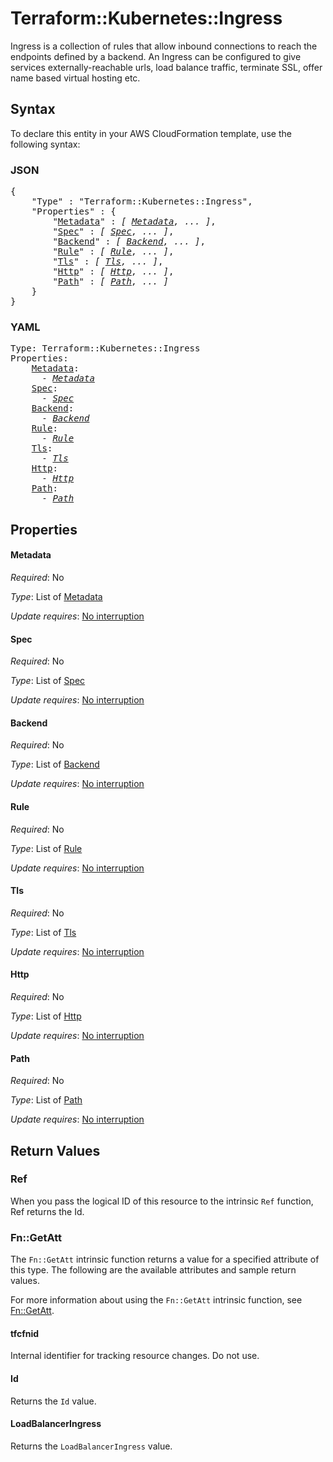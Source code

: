 # Terraform::Kubernetes::Ingress

Ingress is a collection of rules that allow inbound connections to reach the endpoints defined by a backend. An Ingress can be configured to give services externally-reachable urls, load balance traffic, terminate SSL, offer name based virtual hosting etc.

## Syntax

To declare this entity in your AWS CloudFormation template, use the following syntax:

### JSON

<pre>
{
    "Type" : "Terraform::Kubernetes::Ingress",
    "Properties" : {
        "<a href="#metadata" title="Metadata">Metadata</a>" : <i>[ <a href="metadata.md">Metadata</a>, ... ]</i>,
        "<a href="#spec" title="Spec">Spec</a>" : <i>[ <a href="spec.md">Spec</a>, ... ]</i>,
        "<a href="#backend" title="Backend">Backend</a>" : <i>[ <a href="backend.md">Backend</a>, ... ]</i>,
        "<a href="#rule" title="Rule">Rule</a>" : <i>[ <a href="rule.md">Rule</a>, ... ]</i>,
        "<a href="#tls" title="Tls">Tls</a>" : <i>[ <a href="tls.md">Tls</a>, ... ]</i>,
        "<a href="#http" title="Http">Http</a>" : <i>[ <a href="http.md">Http</a>, ... ]</i>,
        "<a href="#path" title="Path">Path</a>" : <i>[ <a href="path.md">Path</a>, ... ]</i>
    }
}
</pre>

### YAML

<pre>
Type: Terraform::Kubernetes::Ingress
Properties:
    <a href="#metadata" title="Metadata">Metadata</a>: <i>
      - <a href="metadata.md">Metadata</a></i>
    <a href="#spec" title="Spec">Spec</a>: <i>
      - <a href="spec.md">Spec</a></i>
    <a href="#backend" title="Backend">Backend</a>: <i>
      - <a href="backend.md">Backend</a></i>
    <a href="#rule" title="Rule">Rule</a>: <i>
      - <a href="rule.md">Rule</a></i>
    <a href="#tls" title="Tls">Tls</a>: <i>
      - <a href="tls.md">Tls</a></i>
    <a href="#http" title="Http">Http</a>: <i>
      - <a href="http.md">Http</a></i>
    <a href="#path" title="Path">Path</a>: <i>
      - <a href="path.md">Path</a></i>
</pre>

## Properties

#### Metadata

_Required_: No

_Type_: List of <a href="metadata.md">Metadata</a>

_Update requires_: [No interruption](https://docs.aws.amazon.com/AWSCloudFormation/latest/UserGuide/using-cfn-updating-stacks-update-behaviors.html#update-no-interrupt)

#### Spec

_Required_: No

_Type_: List of <a href="spec.md">Spec</a>

_Update requires_: [No interruption](https://docs.aws.amazon.com/AWSCloudFormation/latest/UserGuide/using-cfn-updating-stacks-update-behaviors.html#update-no-interrupt)

#### Backend

_Required_: No

_Type_: List of <a href="backend.md">Backend</a>

_Update requires_: [No interruption](https://docs.aws.amazon.com/AWSCloudFormation/latest/UserGuide/using-cfn-updating-stacks-update-behaviors.html#update-no-interrupt)

#### Rule

_Required_: No

_Type_: List of <a href="rule.md">Rule</a>

_Update requires_: [No interruption](https://docs.aws.amazon.com/AWSCloudFormation/latest/UserGuide/using-cfn-updating-stacks-update-behaviors.html#update-no-interrupt)

#### Tls

_Required_: No

_Type_: List of <a href="tls.md">Tls</a>

_Update requires_: [No interruption](https://docs.aws.amazon.com/AWSCloudFormation/latest/UserGuide/using-cfn-updating-stacks-update-behaviors.html#update-no-interrupt)

#### Http

_Required_: No

_Type_: List of <a href="http.md">Http</a>

_Update requires_: [No interruption](https://docs.aws.amazon.com/AWSCloudFormation/latest/UserGuide/using-cfn-updating-stacks-update-behaviors.html#update-no-interrupt)

#### Path

_Required_: No

_Type_: List of <a href="path.md">Path</a>

_Update requires_: [No interruption](https://docs.aws.amazon.com/AWSCloudFormation/latest/UserGuide/using-cfn-updating-stacks-update-behaviors.html#update-no-interrupt)

## Return Values

### Ref

When you pass the logical ID of this resource to the intrinsic `Ref` function, Ref returns the Id.

### Fn::GetAtt

The `Fn::GetAtt` intrinsic function returns a value for a specified attribute of this type. The following are the available attributes and sample return values.

For more information about using the `Fn::GetAtt` intrinsic function, see [Fn::GetAtt](https://docs.aws.amazon.com/AWSCloudFormation/latest/UserGuide/intrinsic-function-reference-getatt.html).

#### tfcfnid

Internal identifier for tracking resource changes. Do not use.

#### Id

Returns the <code>Id</code> value.

#### LoadBalancerIngress

Returns the <code>LoadBalancerIngress</code> value.

